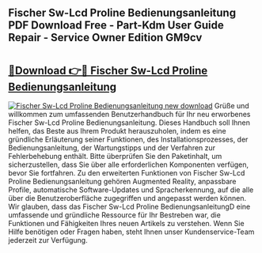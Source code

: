 ## Fischer Sw-Lcd Proline Bedienungsanleitung PDF Download Free - Part-Kdm User Guide Repair - Service Owner Edition GM9cv

# <h2><a href="http://df3yvx.blite.top/?on=Fischer+Sw-Lcd+Proline+Bedienungsanleitung">🔗Download 👉🔴 Fischer Sw-Lcd Proline Bedienungsanleitung</a></h2>

[![Fischer Sw-Lcd Proline Bedienungsanleitung new download](https://i.imgur.com/lujVjoI.png)](http://df3yvx.blite.top/?on=Fischer+Sw-Lcd+Proline+Bedienungsanleitung)
Grüße und willkommen zum umfassenden Benutzerhandbuch für Ihr neu erworbenes Fischer Sw-Lcd Proline Bedienungsanleitung. Dieses Handbuch soll Ihnen helfen, das Beste aus Ihrem Produkt herauszuholen, indem es eine gründliche Erläuterung seiner Funktionen, des Installationsprozesses, der Bedienungsanleitung, der Wartungstipps und der Verfahren zur Fehlerbehebung enthält. Bitte überprüfen Sie den Paketinhalt, um sicherzustellen, dass Sie über alle erforderlichen Komponenten verfügen, bevor Sie fortfahren. Zu den erweiterten Funktionen von Fischer Sw-Lcd Proline Bedienungsanleitung gehören Augmented Reality, anpassbare Profile, automatische Software-Updates und Spracherkennung, auf die alle über die Benutzeroberfläche zugegriffen und angepasst werden können. Wir glauben, dass das Fischer Sw-Lcd Proline BedienungsanleitungD eine umfassende und gründliche Ressource für Ihr Bestreben war, die Funktionen und Fähigkeiten Ihres neuen Artikels zu verstehen. Wenn Sie Hilfe benötigen oder Fragen haben, steht Ihnen unser Kundenservice-Team jederzeit zur Verfügung.
